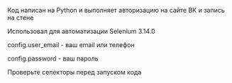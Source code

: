 Код написан на Python и выполняет авторизацию на сайте ВК и запись на стене

Использовал для автоматизации Selenium 3.14.0

config.user_email - ваш email или телефон

config.password - ваш пароль

Проверьте селекторы перед запуском кода
